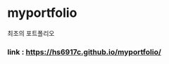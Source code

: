 # myportfolio
최초의 포트폴리오

### link : <a href="https://hs6917c.github.io/myportfolio/" target="_blank">https://hs6917c.github.io/myportfolio/</a>
